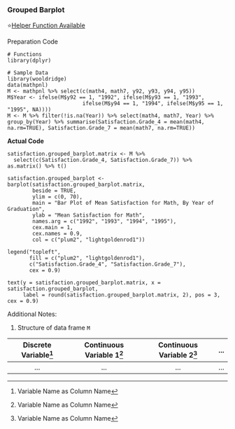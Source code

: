 ### Grouped Barplot
:star:[Helper Function Available](../../[SC]-Descriptive-Analytics/[SC]-Data-Visualisation/[HF]-Grouped-Barplot-&-Frequency-Table.md)

Preparation Code
```
# Functions
library(dplyr)

# Sample Data
library(wooldridge)
data(mathpnl)
M <- mathpnl %>% select(c(math4, math7, y92, y93, y94, y95))
M$Year <- ifelse(M$y92 == 1, "1992", ifelse(M$y93 == 1, "1993",
                        ifelse(M$y94 == 1, "1994", ifelse(M$y95 == 1, "1995", NA))))
M <- M %>% filter(!is.na(Year)) %>% select(math4, math7, Year) %>% group_by(Year) %>% summarise(Satisfaction.Grade_4 = mean(math4, na.rm=TRUE), Satisfaction.Grade_7 = mean(math7, na.rm=TRUE))
```
**Actual Code**
```
satisfaction.grouped_barplot.matrix <- M %>%
  select(c(Satisfaction.Grade_4, Satisfaction.Grade_7)) %>% as.matrix() %>% t()

satisfaction.grouped_barplot <- barplot(satisfaction.grouped_barplot.matrix,
        beside = TRUE,
        ylim = c(0, 70),
        main = "Bar Plot of Mean Satisfaction for Math, By Year of Graduation",
        ylab = "Mean Satisfaction for Math",
        names.arg = c("1992", "1993", "1994", "1995"),
        cex.main = 1,
        cex.names = 0.9,
        col = c("plum2", "lightgoldenrod1"))

legend("topleft",
       fill = c("plum2", "lightgoldenrod1"),
       c("Satisfaction.Grade_4", "Satisfaction.Grade_7"),
       cex = 0.9)

text(y = satisfaction.grouped_barplot.matrix, x = satisfaction.grouped_barplot,
     label = round(satisfaction.grouped_barplot.matrix, 2), pos = 3, cex = 0.9)
```
Additional Notes:
1. Structure of data frame `M`

| Discrete Variable[^1] | Continuous Variable 1[^1] | Continuous Variable 2[^1] | ... | 
| :---: | :---: | :---: | :---: |
| ... | ... | ... | ... |

[^1]: Variable Name as Column Name
